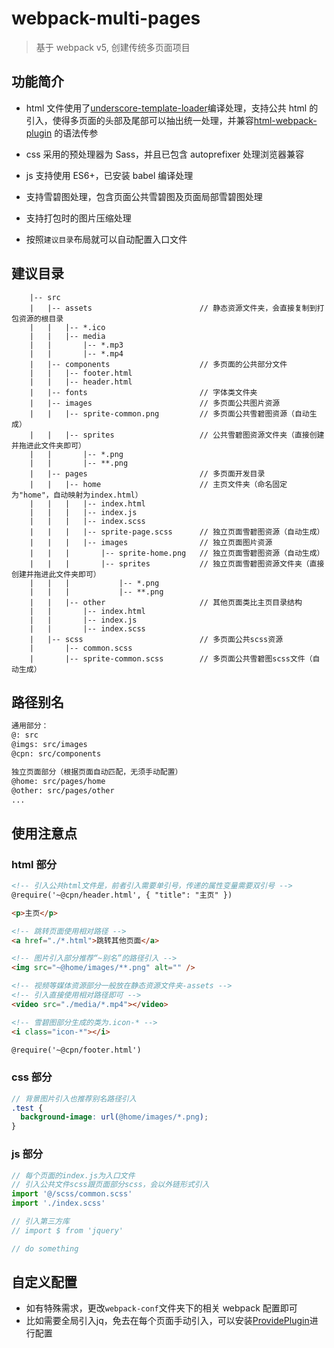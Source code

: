 # webpack-multi-pages

> 基于 webpack v5, 创建传统多页面项目

## 功能简介

- html 文件使用了[underscore-template-loader](https://github.com/emaphp/underscore-template-loader)编译处理，支持公共 html 的引入，使得多页面的头部及尾部可以抽出统一处理，并兼容[html-webpack-plugin](https://github.com/jantimon/html-webpack-plugin) 的语法传参

- css 采用的预处理器为 Sass，并且已包含 autoprefixer 处理浏览器兼容

- js 支持使用 ES6+，已安装 babel 编译处理

- 支持雪碧图处理，包含页面公共雪碧图及页面局部雪碧图处理

- 支持打包时的图片压缩处理

- 按照`建议目录`布局就可以自动配置入口文件

## 建议目录

```
    |-- src
    |   |-- assets                        // 静态资源文件夹，会直接复制到打包资源的根目录
    |   |   |-- *.ico
    |   |   |-- media
    |   |       |-- *.mp3
    |   |       |-- *.mp4
    |   |-- components                    // 多页面的公共部分文件
    |   |   |-- footer.html
    |   |   |-- header.html
    |   |-- fonts                         // 字体类文件夹
    |   |-- images                        // 多页面公共图片资源
    |   |   |-- sprite-common.png         // 多页面公共雪碧图资源（自动生成）
    |   |   |-- sprites                   // 公共雪碧图资源文件夹（直接创建并拖进此文件夹即可）
    |   |       |-- *.png
    |   |       |-- **.png
    |   |-- pages                         // 多页面开发目录
    |   |   |-- home                      // 主页文件夹（命名固定为"home"，自动映射为index.html）
    |   |   |   |-- index.html
    |   |   |   |-- index.js
    |   |   |   |-- index.scss
    |   |   |   |-- sprite-page.scss      // 独立页面雪碧图资源（自动生成）
    |   |   |   |-- images                // 独立页面图片资源
    |   |   |       |-- sprite-home.png   // 独立页面雪碧图资源（自动生成）
    |   |   |       |-- sprites           // 独立页面雪碧图资源文件夹（直接创建并拖进此文件夹即可）
    |   |   |           |-- *.png
    |   |   |           |-- **.png
    |   |   |-- other                     // 其他页面类比主页目录结构
    |   |       |-- index.html
    |   |       |-- index.js
    |   |       |-- index.scss
    |   |-- scss                          // 多页面公共scss资源
    |       |-- common.scss
    |       |-- sprite-common.scss        // 多页面公共雪碧图scss文件（自动生成）

```

## 路径别名

```txt
通用部分：
@: src
@imgs: src/images
@cpn: src/components

独立页面部分（根据页面自动匹配，无须手动配置）
@home: src/pages/home
@other: src/pages/other
...

```

## 使用注意点

### html 部分

```html
<!-- 引入公共html文件是，前者引入需要单引号，传递的属性变量需要双引号 -->
@require('~@cpn/header.html', { "title": "主页" })

<p>主页</p>

<!-- 跳转页面使用相对路径 -->
<a href="./*.html">跳转其他页面</a>

<!-- 图片引入部分推荐“~别名”的路径引入 -->
<img src="~@home/images/**.png" alt="" />

<!-- 视频等媒体资源部分一般放在静态资源文件夹-assets -->
<!-- 引入直接使用相对路径即可 -->
<video src="./media/*.mp4"></video>

<!-- 雪碧图部分生成的类为.icon-* -->
<i class="icon-*"></i>

@require('~@cpn/footer.html')
```

### css 部分

```scss
// 背景图片引入也推荐别名路径引入
.test {
  background-image: url(@home/images/*.png);
}
```

### js 部分

```js
// 每个页面的index.js为入口文件
// 引入公共文件scss跟页面部分scss，会以外链形式引入
import '@/scss/common.scss'
import './index.scss'

// 引入第三方库
// import $ from 'jquery'

// do something
```

## 自定义配置

- 如有特殊需求，更改`webpack-conf`文件夹下的相关 webpack 配置即可
- 比如需要全局引入jq，免去在每个页面手动引入，可以安装[ProvidePlugin](https://webpack.docschina.org/plugins/provide-plugin/)进行配置
